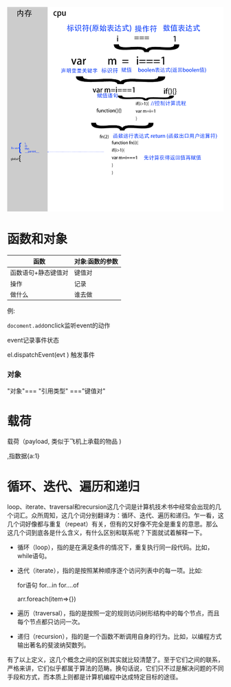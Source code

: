 

![](./img/@.png)



# 函数和对象

| 函数   | 对象:函数的参数 |
| ------ | --------------- |
|函数语句+静态键值对        | 键值对          |
| 操作 | 记录            |
| 做什么 | 谁去做          |

例: 

`docoment.add`onclick监听event的动作

 event记录事件状态

  el.dispatchEvent(evt ) 触发事件

### 对象

"对象"=== "引用类型" ==="键值对"


# 载荷
载荷（payload, 类似于飞机上承载的物品 )

,指数据{a:1}

# 循环、迭代、遍历和递归

 loop、iterate、traversal和recursion这几个词是计算机技术书中经常会出现的几个词汇。众所周知，这几个词分别翻译为：循环、迭代、遍历和递归。乍一看，这几个词好像都与重复（repeat）有关，但有的又好像不完全是重复的意思。那么这几个词到底各是什么含义，有什么区别和联系呢？下面就试着解释一下。

- 循环（loop），指的是在满足条件的情况下，重复执行同一段代码。比如，while语句。

- 迭代（iterate），指的是按照某种顺序逐个访问列表中的每一项。比如:

    for语句   for...in   for....of

   arr.foreach(item=>{})

- 遍历（traversal），指的是按照一定的规则访问树形结构中的每个节点，而且每个节点都只访问一次。

- 递归（recursion），指的是一个函数不断调用自身的行为。比如，以编程方式输出著名的斐波纳契数列。

有了以上定义，这几个概念之间的区别其实就比较清楚了。至于它们之间的联系，严格来讲，它们似乎都属于算法的范畴。换句话说，它们只不过是解决问题的不同手段和方式，而本质上则都是计算机编程中达成特定目标的途径。
